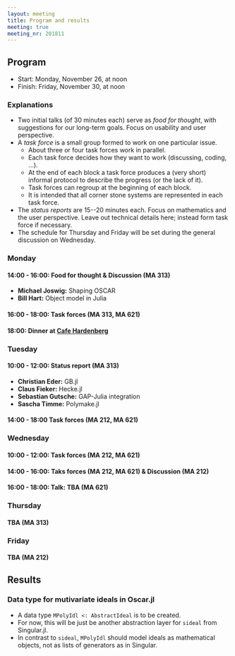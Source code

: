 ```yaml
---
layout: meeting
title: Program and results
meeting: true
meeting_nr: 201811
---
```



## Program
* Start: Monday, November 26, at noon
* Finish: Friday, November 30, at noon

### Explanations

* Two initial talks (of 30 minutes each) serve as *food for thought*, with suggestions for our long-term goals. Focus on usability and user perspective.
* A *task force* is a small group formed to work on one particular issue.
  + About three or four task forces work in parallel.
  + Each task force decides how they want to work (discussing, coding, ...).
  + At the end of each block a task force produces a (very short) informal protocol to describe the progress (or the lack of it).
  + Task forces can regroup at the beginning of each block.
  + It is intended that all corner stone systems are represented in each task force.
* The *status reports* are 15--20 minutes each.  Focus on mathematics and the user perspective. Leave out technical details here; instead form task force if necessary.
* The schedule for Thursday and Friday will be set during the general discussion on Wednesday.

### Monday

#### 14:00 - 16:00: Food for thought & Discussion (MA 313)

* **Michael Joswig:** Shaping OSCAR
* **Bill Hart:** Object model in Julia

#### 16:00 - 18:00: Task forces (MA 313, MA 621)

#### 18:00: Dinner at [Cafe Hardenberg](http://cafe-hardenberg.com/)

### Tuesday

#### 10:00 - 12:00: Status report (MA 313)

* **Christian Eder:** GB.jl
* **Claus Fieker:** Hecke.jl
* **Sebastian Gutsche:** GAP-Julia integration
* **Sascha Timme:** Polymake.jl

#### 14:00 - 18:00 Task forces (MA 212, MA 621)

### Wednesday

#### 10:00 - 12:00: Task forces (MA 212, MA 621)

#### 14:00 - 16:00: Taks forces (MA 212, MA 621) & Discussion (MA 212)

#### 16:00 - 18:00: Talk: TBA (MA 621)

### Thursday

#### TBA (MA 313)

### Friday

#### TBA (MA 212)


## Results

### Data type for mutivariate ideals in Oscar.jl

* A data type `MPolyIdl <: AbstractIdeal` is to be created.
* For now, this will be just be another abstraction layer for `sideal` from Singular.jl.
* In contrast to `sideal`, `MPolyIdl` should model ideals as mathematical objects, not as lists of generators
  as in Singular.
